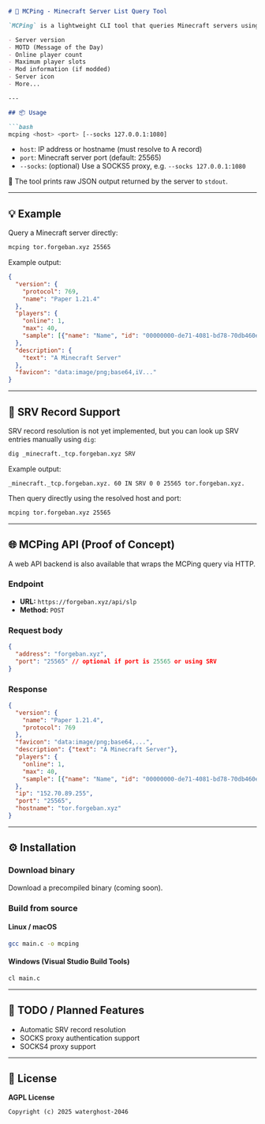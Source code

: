 ```markdown
# 🧭 MCPing - Minecraft Server List Query Tool

`MCPing` is a lightweight CLI tool that queries Minecraft servers using the [Server List Ping (SLP)](https://minecraft.wiki/w/Minecraft_Wiki:Projects/wiki.vg_merge/Server_List_Ping) protocol to retrieve server details such as:

- Server version  
- MOTD (Message of the Day)  
- Online player count  
- Maximum player slots  
- Mod information (if modded)  
- Server icon  
- More...

---

## 📦 Usage

```bash
mcping <host> <port> [--socks 127.0.0.1:1080]
```

- `host`: IP address or hostname (must resolve to A record)
- `port`: Minecraft server port (default: 25565)
- `--socks`: (optional) Use a SOCKS5 proxy, e.g. `--socks 127.0.0.1:1080`

📝 The tool prints raw JSON output returned by the server to `stdout`.

---

## 💡 Example

Query a Minecraft server directly:

```bash
mcping tor.forgeban.xyz 25565
```

Example output:

```json
{
  "version": {
    "protocol": 769,
    "name": "Paper 1.21.4"
  },
  "players": {
    "online": 1,
    "max": 40,
    "sample": [{"name": "Name", "id": "00000000-de71-4081-bd78-70db460e8d59"}]
  },
  "description": {
    "text": "A Minecraft Server"
  },
  "favicon": "data:image/png;base64,iV..."
}
```

---

## 🧠 SRV Record Support

SRV record resolution is not yet implemented, but you can look up SRV entries manually using `dig`:

```bash
dig _minecraft._tcp.forgeban.xyz SRV
```

Example output:
```
_minecraft._tcp.forgeban.xyz. 60 IN SRV 0 0 25565 tor.forgeban.xyz.
```

Then query directly using the resolved host and port:

```bash
mcping tor.forgeban.xyz 25565
```

---

## 🌐 MCPing API (Proof of Concept)

A web API backend is also available that wraps the MCPing query via HTTP.

### Endpoint

- **URL:** `https://forgeban.xyz/api/slp`
- **Method:** `POST`

### Request body

```json
{
  "address": "forgeban.xyz",
  "port": "25565" // optional if port is 25565 or using SRV
}
```

### Response

```json
{
  "version": {
    "name": "Paper 1.21.4",
    "protocol": 769
  },
  "favicon": "data:image/png;base64,...",
  "description": {"text": "A Minecraft Server"},
  "players": {
    "online": 1,
    "max": 40,
    "sample": [{"name": "Name", "id": "00000000-de71-4081-bd78-70db460e8d59"}]
  },
  "ip": "152.70.89.255",
  "port": "25565",
  "hostname": "tor.forgeban.xyz"
}
```

---

## ⚙️ Installation

### Download binary

Download a precompiled binary (coming soon).

### Build from source

#### Linux / macOS

```bash
gcc main.c -o mcping
```

#### Windows (Visual Studio Build Tools)

```cmd
cl main.c
```

---

## 🚧 TODO / Planned Features

- Automatic SRV record resolution
- SOCKS proxy authentication support
- SOCKS4 proxy support

---

## 📄 License

**AGPL License**

```
Copyright (c) 2025 waterghost-2046
```